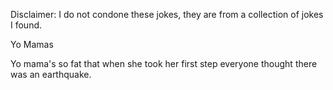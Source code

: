Disclaimer: I do not condone these jokes, they are from a collection of jokes I found.

Yo Mamas

Yo mama's so fat that when she took her first step everyone thought there was an earthquake.

